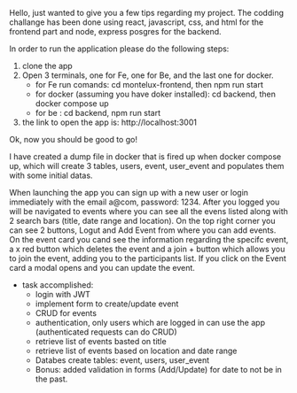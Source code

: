 Hello, just wanted to give you a few tips regarding my project. The codding challange has been done using react, javascript, css, and html for the frontend part and node, express posgres for the backend. 

In order to run the application please do the following steps: 
  1) clone the app
  2) Open 3 terminals, one for Fe, one for Be, and the last one for docker.
      - for Fe run comands: cd montelux-frontend, then npm run start
      - for docker (assuming you have doker installed): cd backend, then docker compose up
      - for be : cd backend, npm run start 
  3) the link to open the app is: http://localhost:3001
     
Ok, now you should be good to go! 

I have created a dump file in docker that is fired up when docker compose up, which will create 3 tables, users, event, user_event and populates them with some initial datas.

When launching the app you can sign up with a new user or login immediately with the email a@com, password: 1234. After you logged you will be navigated to events where you can see all the evens listed along with 2 search bars (title, date range and location). On the top right corner you can see 2 buttons, Logut and Add Event from where you can add events.
On the event card you cand see the information regarding the specifc event, a x red button which deletes the event and a join + button which allows you to join the event, adding you to the participants list. If you click on the Event card a modal opens and you can update the event.

- task accomplished:
    - login with JWT
    - implement form to create/update event
    - CRUD for events
    - authentication, only users which are logged in can use the app (authenticated requests can do CRUD)
    - retrieve list of events basted on title
    - retrieve list of events based on location and date range
    - Databes create tables: event, users, user_event
    - Bonus: added validation in forms (Add/Update) for date to not be in the past.
